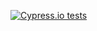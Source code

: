 [![Cypress.io tests](https://img.shields.io/badge/cypress.io-tests-green.svg?style=flat-square)](https://cypress.io)
